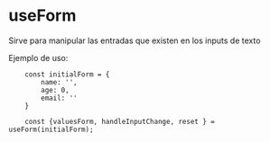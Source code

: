 # useForm

Sirve para manipular las entradas que existen en los inputs de texto

Ejemplo de uso:
```
    const initialForm = {
        name: '',
        age: 0,
        email: ''
    }

    const {valuesForm, handleInputChange, reset } = useForm(initialForm);
```